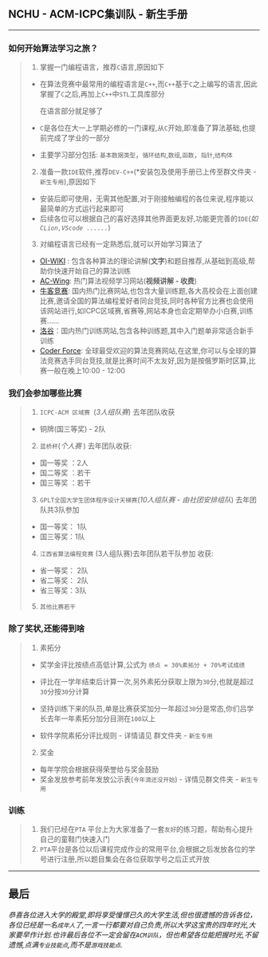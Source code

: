 ## NCHU - ACM-ICPC集训队 - 新生手册

---

### 如何开始算法学习之旅？

>1. 掌握一门编程语言，推荐`C`语言,原因如下
>
>   - 在算法竞赛中最常用的编程语言是`C++`,而`C++`基于`C`之上编写的语言,因此掌握了`C`之后,再加上`C++`中`STL`工具库部分
>
>     在语言部分就足够了
>
>   - `C`是各位在大一上学期必修的一门课程,从`C`开始,即准备了算法基础,也提前完成了学业的一部分
>
>   - 主要学习部分包括: `基本数据类型`，`循环结构`,`数组`,`函数`，`指针`,`结构体`
>
>2. 准备一款`IDE`软件,推荐`DEV-C++`(*安装包及使用手册已上传至群文件夹 -`新生专用`),原因如下
>
>   - 安装后即可使用，无需其他配置,对于刚接触编程的各位来说,程序能以最简单的方式运行起来即可
>   - 后续各位可以根据自己的喜好选择其他界面更友好,功能更完善的`IDE`(*如 `CLion,VScode ......`*)
>
>3. 对编程语言已经有一定熟悉后,就可以开始学习算法了
>
>   - [OI-WIKI](https://oi-wiki.org/lang/helloworld/) : 包含各种算法的理论讲解(**文字**)和题目推荐,从基础到高级,帮助你快速开始自己的算法训练
>   - [AC-Wing](https://www.acwing.com/):  热门算法视频学习网站(**视频讲解 - 收费**)
>   - [牛客竞赛](https://ac.nowcoder.com/acm/contest/vip-index?topCategoryFilter=14): 国内热门比赛网站,也包含大量训练题,各大高校会在上面创建比赛,邀请全国的算法编程爱好者同台竞技,同时各种官方比赛也会使用该网站进行,如ICPC区域赛,省赛等,网站本身也会定期举办小白赛,训练赛......
>   - [洛谷](https://www.luogu.com.cn/training/list)：国内热门训练网站,包含各种训练题,其中入门题单非常适合新手训练
>   - [Coder Force](https://codeforces.com/):  全球最受欢迎的算法竞赛网站,在这里,你可以与全球的算法竞赛选手同台竞技,就是比赛时间不太友好,因为是按俄罗斯时区算,比赛一般在晚上10:00 - 12:00

### 我们会参加哪些比赛

>1. `ICPC-ACM 区域赛 `(*3人组队赛*) 去年团队收获
>   -  铜牌(国三等奖) - 2队
>2. `蓝桥杯`(*个人赛* )  去年团队收获: 
>   - 国一等奖 ：2人 
>   - 国二等奖 ：若干  
>   - 国三等奖 ：若干
>3. `GPLT全国大学生团体程序设计天梯赛`(*10人组队赛 - 由社团安排组队*)  去年团队共3队参加
>   - 国一等奖： 1队  
>   -  国三等奖：1队
>4. `江西省算法编程竞赛` (3人组队赛)去年团队若干队参加 收获:
>   - 省一等奖： 2队   
>   - 省二等奖： 2队 
>   - 省三等奖：3队 
>5. `其他比赛若干`

### 除了奖状,还能得到啥

>1. 素拓分 
>
>   - 奖学金评比按绩点高低计算,公式为  `绩点 = 30%素拓分 + 70%考试成绩`
>
>   - 评比在一学年结束后计算一次,另外素拓分获取上限为`30`分,也就是超过`30`分按`30`分计算
>   - 坚持训练下来的队员,单是比赛获奖加分一年超过`30`分是常态,你们吕学长去年一年素拓分加分目测在`100`以上
>   - 软件学院素拓分评比规则 - 详情请见 群文件夹 - `新生专用`
>
>2. 奖金
>
>   - 每年学院会根据获得荣誉给与奖金鼓励
>   - 奖金发放参考前年发放公示表(`今年滴还没开始`) - 详情见群文件夹 - `新生专用`

### 训练

> 1. 我们已经在`PTA` 平台上为大家准备了一套`友好`的练习题，帮助有心提升自己的童鞋门快速入门
> 2. `PTA`平台是各位以后课程完成作业的常用平台,会根据之后发放各位的学号进行注册,所以题目集会在各位获取学号之后正式开放

---

## 最后

​		*恭喜各位进入大学的殿堂,即将享受憧憬已久的大学生活,但也很遗憾的告诉各位，各位已经是一名`成年人`了,一言一行都要对自己负责,所以大学这宝贵的四年时光,大家要早作计划.也许最后各位不一定会留在`ACM训队`，但也希望各位能把握时光,不留遗憾,点满`专业技能点`,而不是`游戏技能点`.*

